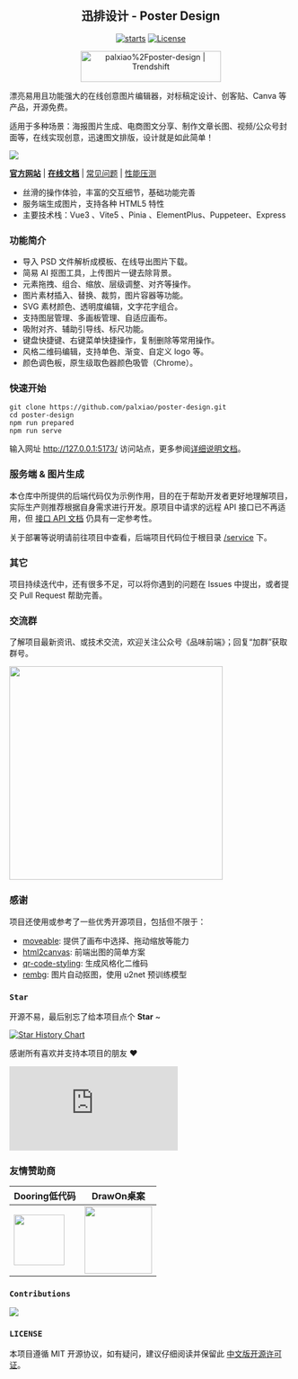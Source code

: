 <h2 align="center">迅排设计 - Poster Design</h2>

<p align="center">
<a href=""><img src="https://img.shields.io/github/stars/palxiao/poster-design?style=flat" alt="starts"></a>
<a href="https://github.com/palxiao/poster-design?tab=MIT-1-ov-file"><img src="https://img.shields.io/github/license/palxiao/poster-design?style=flat" alt="License"></a>
</p>

<p align="center">
<a href="https://trendshift.io/repositories/8728" target="_blank"><img src="https://trendshift.io/api/badge/repositories/8728" alt="palxiao%2Fposter-design | Trendshift" style="width: 250px; height: 55px;" width="250" height="55"/></a>
</p>

漂亮易用且功能强大的在线创意图片编辑器，对标稿定设计、创客贴、Canva 等产品，开源免费。

适用于多种场景：海报图片生成、电商图文分享、制作文章长图、视频/公众号封面等，在线实现创意，迅速图文排版，设计就是如此简单！

[![](https://xp.palxp.cn/images/2023-7-16-1689500112694.gif)](https://design.palxp.cn/)

**[官方网站](https://design.palxp.cn/)** | **[在线文档](https://xp.palxp.cn/)** | [常见问题](https://xp.palxp.cn/#/articles/1689323321667) | [性能压测](https://juejin.cn/post/7348288810722869300)

- 丝滑的操作体验，丰富的交互细节，基础功能完善
- 服务端生成图片，支持各种 HTML5 特性
- 主要技术栈：Vue3 、Vite5 、Pinia 、ElementPlus、Puppeteer、Express

### 功能简介

- 导入 PSD 文件解析成模板、在线导出图片下载。
- 简易 AI 抠图工具，上传图片一键去除背景。
- 元素拖拽、组合、缩放、层级调整、对齐等操作。
- 图片素材插入、替换、裁剪，图片容器等功能。
- SVG 素材颜色、透明度编辑，文字花字组合。
- 支持图层管理、多画板管理、自适应画布。
- 吸附对齐、辅助引导线、标尺功能。
- 键盘快捷键、右键菜单快捷操作，复制删除等常用操作。
- 风格二维码编辑，支持单色、渐变、自定义 logo 等。
- 颜色调色板，原生级取色器颜色吸管（Chrome）。

### 快速开始

```
git clone https://github.com/palxiao/poster-design.git
cd poster-design
npm run prepared
npm run serve
```

输入网址 http://127.0.0.1:5173/ 访问站点，更多参阅[详细说明文档](https://xp.palxp.cn/#/articles/1689319644311)。

### 服务端 & 图片生成

本仓库中所提供的后端代码仅为示例作用，目的在于帮助开发者更好地理解项目，实际生产则推荐根据自身需求进行开发。原项目中请求的远程 API 接口已不再适用，但 [接口 API 文档](https://xp.palxp.cn/apidoc/index.html) 仍具有一定参考性。

关于部署等说明请前往项目中查看，后端项目代码位于根目录 [/service](https://github.com/palxiao/poster-design/tree/main/service) 下。

### 其它

项目持续迭代中，还有很多不足，可以将你遇到的问题在 Issues 中提出，或者提交 Pull Request 帮助完善。

### 交流群

了解项目最新资讯、或技术交流，欢迎关注公众号《品味前端》；回复“加群”获取群号。

<img style="width: 380px;" src="https://xp.palxp.cn/images/2024-3-1-1709306365949.png" />

### 感谢

项目还使用或参考了一些优秀开源项目，包括但不限于：

- [moveable](https://github.com/daybrush/moveable): 提供了画布中选择、拖动缩放等能力
- [html2canvas](https://github.com/niklasvh/html2canvas): 前端出图的简单方案
- [qr-code-styling](https://qr-code-styling.com/): 生成风格化二维码
- [rembg](https://github.com/danielgatis/rembg): 图片自动抠图，使用 u2net 预训练模型

### `Star`

开源不易，最后别忘了给本项目点个 **Star** ~

[![Star History Chart](https://api.star-history.com/svg?repos=palxiao/poster-design&type=Date)](https://star-history.com/#palxiao/poster-design&Date)

感谢所有喜欢并支持本项目的朋友 :heart:

[![Stargazers](https://bytecrank.com/nastyox/reporoster/php/stargazersSVG.php?user=palxiao&repo=poster-design)](https://github.com/palxiao/poster-design/stargazers)

### 友情赞助商

| Dooring低代码 | DrawOn桌案 |
| --- | --- |
| <a href="https://dooring.vip/"> <img style="height: 90px" src="https://github.com/palxiao/poster-design/assets/21021314/2240801f-8484-4fd2-8505-8205daa6d53c" /></a> | <a href="https://www.drawon.cn?useSource=hb1"> <img style="height: 120px" src="https://github.com/palxiao/poster-design/assets/21021314/258bb6ec-4e1e-4c86-b45c-22946213f209" /></a> |

### `Contributions`

<a href="https://github.com/palxiao/poster-design/graphs/contributors">
  <img src="https://contrib.rocks/image?repo=palxiao/poster-design" />
</a>

### `LICENSE`

本项目遵循 MIT 开源协议，如有疑问，建议仔细阅读并保留此 [中文版开源许可证](https://github.com/palxiao/poster-design?tab=License-2-ov-file)。
